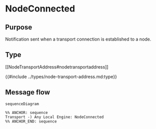 <div class="message">

# NodeConnected

## Purpose

<!-- ANCHOR: purpose -->
Notification sent when a transport connection is established to a node.
<!-- ANCHOR_END: purpose -->

## Type

<!-- ANCHOR: type -->
[[NodeTransportAddress#nodetransportaddress]]

{{#include ../types/node-transport-address.md:type}}
<!-- ANCHOR_END: type -->

## Message flow

<!-- ANCHOR: messages -->
```mermaid
sequenceDiagram

%% ANCHOR: sequence
Transport -) Any Local Engine: NodeConnected
%% ANCHOR_END: sequence
```
<!-- ANCHOR_END: messages -->

</div>
